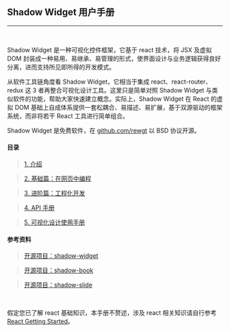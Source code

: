 Shadow Widget 用户手册
----------------------------------

---

&nbsp;

Shadow Widget 是一种可视化控件框架，它基于 react 技术，将 JSX 及虚拟 DOM 封装成一种易用、易继承、易管理的形式，使界面设计与业务逻辑获得良好分离，进而支持所见即所得的开发模式。

从软件工具链角度看 Shadow Widget，它相当于集成 react、react-router、redux 这 3 者再整合可视化设计工具。这里只是简单对照 Shadow Widget 与类似软件的功能，帮助大家快速建立概念。实际上，Shadow Widget 在 React 的虚拟 DOM 基础上自成体系提供一套松耦合、易描述、易扩展，基于双源驱动的框架系统，而非将若干 React 工具进行简单组合。

Shadow Widget 是免费软件，在 <a target="_blank" href="https://github.com/rewgt/shadow-server">github.com/rewgt</a> 以 BSD 协议开源。

#### 目录

> [1. 介绍](#1.)

> [2. 基础篇：在网页中编程](#2.)

> [3. 进阶篇：工程化开发](#3.)

> [4. API 手册](#4.)

> [5. 可视化设计使用手册](#5.)

#### 参考资料

> <a target="_blank" href="https://github.com/rewgt/shadow-widget">开源项目：shadow-widget</a>

> <a target="_blank" href="https://github.com/rewgt/shadow-book">开源项目：shadow-book</a>

> <a target="_blank" href="https://github.com/rewgt/shadow-slide">开源项目：shadow-slide</a>

&nbsp;

假定您已了解 react 基础知识，本手册不赘述，涉及 react 相关知识请自行参考 <a target="_blank" href="https://facebook.github.io/react/docs/getting-started.html">React Getting Started</a>。

&nbsp;
